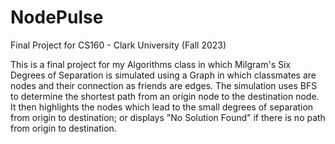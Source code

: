 # NodePulse
Final Project for CS160 - Clark University (Fall 2023)

This is a final project for my Algorithms class in which Milgram's Six Degrees of Separation is simulated using
a Graph in which classmates are nodes and their connection as friends are edges. The simulation uses BFS to
determine the shortest path from an origin node to the destination node. It then highlights the nodes which lead
to the small degrees of separation from origin to destination; or displays "No Solution Found" if there is no path
from origin to destination. 
